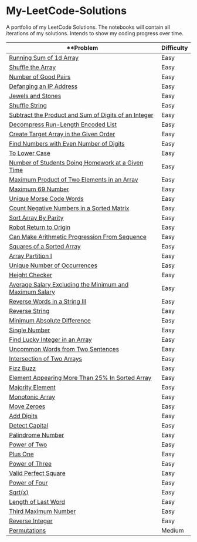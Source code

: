 # My-LeetCode-Solutions
A portfolio of my LeetCode Solutions. The notebooks will contain all iterations of my solutions. Intends to show my coding progress over time.


|        **Problem           |  Difficulty   |
| ------------------------ | ------------- |
| [Running Sum of 1d Array](https://leetcode.com/problems/running-sum-of-1d-array/)  |     Easy      |
|        [Shuffle the Array](https://leetcode.com/problems/shuffle-the-array)           |  Easy   |
|        [Number of Good Pairs](https://leetcode.com/problems/number-of-good-pairs)           |  Easy   |
|        [Defanging an IP Address](https://leetcode.com/problems/defanging-an-ip-address)           |  Easy   |
|        [Jewels and Stones](https://leetcode.com/problems/jewels-and-stones)           |  Easy   |
|        [Shuffle String](https://leetcode.com/problems/shuffle-string)           |  Easy   |
|        [Subtract the Product and Sum of Digits of an Integer](https://leetcode.com/problems/subtract-the-product-and-sum-of-digits-of-an-integer)           |  Easy   |
|        [Decompress Run-Length Encoded List](https://leetcode.com/problems/decompress-run-length-encoded-list)           |  Easy   |
|        [Create Target Array in the Given Order ](https://leetcode.com/problems/create-target-array-in-the-given-order)           |  Easy   |
|        [Find Numbers with Even Number of Digits ](https://leetcode.com/problems/find-numbers-with-even-number-of-digits)           |  Easy   |
|        [To Lower Case ](https://leetcode.com/problems/to-lower-case)           |  Easy   |
|        [Number of Students Doing Homework at a Given Time ](https://leetcode.com/problems/number-of-students-doing-homework-at-a-given-time)           |  Easy   |
|        [Maximum Product of Two Elements in an Array ](https://leetcode.com/problems/maximum-product-of-two-elements-in-an-array)           |  Easy   |
|        [Maximum 69 Number](https://leetcode.com/problems/maximum-69-number)           |  Easy   |
|        [Unique Morse Code Words](https://leetcode.com/problems/unique-morse-code-words)           |  Easy   |
|        [Count Negative Numbers in a Sorted Matrix](https://leetcode.com/problems/count-negative-numbers-in-a-sorted-matrix)           |  Easy   |
|        [Sort Array By Parity](https://leetcode.com/problems/sort-array-by-parity)           |  Easy   |
|        [Robot Return to Origin](https://leetcode.com/problems/robot-return-to-origin)           |  Easy   |
|        [Can Make Arithmetic Progression From Sequence](https://leetcode.com/problems/can-make-arithmetic-progression-from-sequence)           |  Easy   |
|        [Squares of a Sorted Array](https://leetcode.com/problems/squares-of-a-sorted-array)           |  Easy   |
|        [Array Partition I](https://leetcode.com/problems/array-partition-i)           |  Easy   |
|        [Unique Number of Occurrences](https://leetcode.com/problems/unique-number-of-occurrences)           |  Easy   |
|        [Height Checker](https://leetcode.com/problems/height-checker)           |  Easy   |
|        [Average Salary Excluding the Minimum and Maximum Salary](https://leetcode.com/problems/average-salary-excluding-the-minimum-and-maximum-salary)           |  Easy   |
|        [Reverse Words in a String III](https://leetcode.com/problems/reverse-words-in-a-string-iii)           |  Easy   |
|        [Reverse String](https://leetcode.com/problems/reverse-string)           |  Easy   |
|        [Minimum Absolute Difference](https://leetcode.com/problems/minimum-absolute-difference)           |  Easy   |
|        [Single Number](https://leetcode.com/problems/single-number)           |  Easy   |
|        [Find Lucky Integer in an Array](https://leetcode.com/problems/find-lucky-integer-in-an-array)           |  Easy   |
|        [Uncommon Words from Two Sentences](https://leetcode.com/problems/uncommon-words-from-two-sentences)           |  Easy   |
|        [Intersection of Two Arrays](https://leetcode.com/problems/intersection-of-two-arrays)           |  Easy   |
|        [Fizz Buzz](https://leetcode.com/problems/fizz-buzz)           |  Easy   |
|        [Element Appearing More Than 25% In Sorted Array](https://leetcode.com/problems/element-appearing-more-than-25-in-sorted-array)           |  Easy   |
|        [Majority Element](https://leetcode.com/problems/majority-element)           |  Easy   |
|        [Monotonic Array](https://leetcode.com/problems/monotonic-array)           |  Easy   |
|        [Move Zeroes ](https://leetcode.com/problems/move-zeroes)           |  Easy   |
|        [Add Digits](https://leetcode.com/problems/add-digits)           |  Easy   |
|        [Detect Capital](https://leetcode.com/problems/detect-capital)           |  Easy   |
|        [Palindrome Number](https://leetcode.com/problems/palindrome-number)           |  Easy   |
|        [Power of Two](https://leetcode.com/problems/power-of-two)           |  Easy   |
|        [Plus One](https://leetcode.com/problems/plus-one)           |  Easy   |
|        [Power of Three](https://leetcode.com/problems/power-of-three)           |  Easy   |
|        [Valid Perfect Square](https://leetcode.com/problems/valid-perfect-square)           |  Easy   |
|        [Power of Four](https://leetcode.com/problems/power-of-four)           |  Easy   |
|        [Sqrt(x) ](https://leetcode.com/problems/sqrtx)           |  Easy   |
|        [Length of Last Word](https://leetcode.com/problems/length-of-last-word)           |  Easy   |
|        [Third Maximum Number](https://leetcode.com/problems/third-maximum-number)           |  Easy   |
|        [Reverse Integer](https://leetcode.com/problems/reverse-integer)           |  Easy   |
|        [Permutations](https://leetcode.com/problems/permutations)           |  Medium   |

